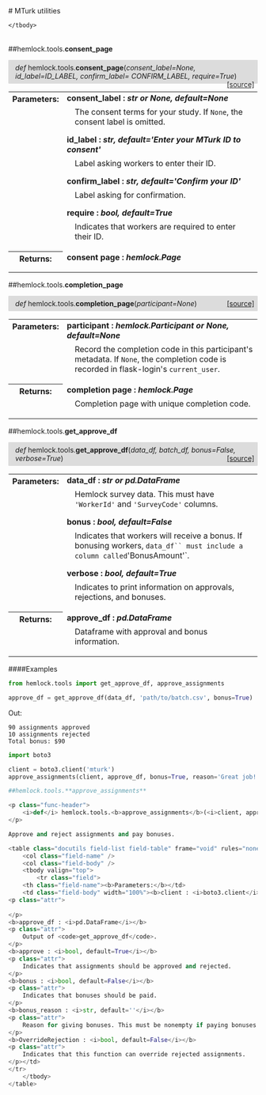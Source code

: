 <script src="https://cdn.mathjax.org/mathjax/latest/MathJax.js?config=TeX-AMS-MML_HTMLorMML" type="text/javascript"></script>

<link rel="stylesheet" href="https://assets.readthedocs.org/static/css/readthedocs-doc-embed.css" type="text/css" />

<style>
    a.src-href {
        float: right;
    }
    p.attr {
        margin-top: 0.5em;
        margin-left: 1em;
    }
    p.func-header {
        background-color: gainsboro;
        border-radius: 0.1em;
        padding: 0.5em;
        padding-left: 1em;
    }
    table.field-table {
        border-radius: 0.1em
    }
</style># MTurk utilities

<table class="docutils field-list field-table" frame="void" rules="none">
    <col class="field-name" />
    <col class="field-body" />
    <tbody valign="top">
        
    </tbody>
</table>



##hemlock.tools.**consent_page**

<p class="func-header">
    <i>def</i> hemlock.tools.<b>consent_page</b>(<i>consent_label=None, id_label=ID_LABEL, confirm_label= CONFIRM_LABEL, require=True</i>) <a class="src-href" target="_blank" href="https://github.com/dsbowen/hemlock/blob/master/hemlock/tools/mturk.py#L12">[source]</a>
</p>



<table class="docutils field-list field-table" frame="void" rules="none">
    <col class="field-name" />
    <col class="field-body" />
    <tbody valign="top">
        <tr class="field">
    <th class="field-name"><b>Parameters:</b></td>
    <td class="field-body" width="100%"><b>consent_label : <i>str or None, default=None</i></b>
<p class="attr">
    The consent terms for your study. If <code>None</code>, the consent label is omitted.
</p>
<b>id_label : <i>str, default='Enter your MTurk ID to consent'</i></b>
<p class="attr">
    Label asking workers to enter their ID.
</p>
<b>confirm_label : <i>str, default='Confirm your ID'</i></b>
<p class="attr">
    Label asking for confirmation.
</p>
<b>require : <i>bool, default=True</i></b>
<p class="attr">
    Indicates that workers are required to enter their ID.
</p></td>
</tr>
<tr class="field">
    <th class="field-name"><b>Returns:</b></td>
    <td class="field-body" width="100%"><b>consent page : <i>hemlock.Page</i></b>
<p class="attr">
    
</p></td>
</tr>
    </tbody>
</table>



##hemlock.tools.**completion_page**

<p class="func-header">
    <i>def</i> hemlock.tools.<b>completion_page</b>(<i>participant=None</i>) <a class="src-href" target="_blank" href="https://github.com/dsbowen/hemlock/blob/master/hemlock/tools/mturk.py#L65">[source]</a>
</p>



<table class="docutils field-list field-table" frame="void" rules="none">
    <col class="field-name" />
    <col class="field-body" />
    <tbody valign="top">
        <tr class="field">
    <th class="field-name"><b>Parameters:</b></td>
    <td class="field-body" width="100%"><b>participant : <i>hemlock.Participant or None, default=None</i></b>
<p class="attr">
    Record the completion code in this participant's metadata. If <code>None</code>, the completion code is recorded in flask-login's <code>current_user</code>.
</p></td>
</tr>
<tr class="field">
    <th class="field-name"><b>Returns:</b></td>
    <td class="field-body" width="100%"><b>completion page : <i>hemlock.Page</i></b>
<p class="attr">
    Completion page with unique completion code.
</p></td>
</tr>
    </tbody>
</table>



##hemlock.tools.**get_approve_df**

<p class="func-header">
    <i>def</i> hemlock.tools.<b>get_approve_df</b>(<i>data_df, batch_df, bonus=False, verbose=True</i>) <a class="src-href" target="_blank" href="https://github.com/dsbowen/hemlock/blob/master/hemlock/tools/mturk.py#L96">[source]</a>
</p>



<table class="docutils field-list field-table" frame="void" rules="none">
    <col class="field-name" />
    <col class="field-body" />
    <tbody valign="top">
        <tr class="field">
    <th class="field-name"><b>Parameters:</b></td>
    <td class="field-body" width="100%"><b>data_df : <i>str or pd.DataFrame</i></b>
<p class="attr">
    Hemlock survey data. This must have <code>'WorkerId'</code> and <code>'SurveyCode'</code> columns.
</p>
<b>bonus : <i>bool, default=False</i></b>
<p class="attr">
    Indicates that workers will receive a bonus. If bonusing workers, <code>data_df`` must include a column called</code>'BonusAmount'`.
</p>
<b>verbose : <i>bool, default=True</i></b>
<p class="attr">
    Indicates to print information on approvals, rejections, and bonuses.
</p></td>
</tr>
<tr class="field">
    <th class="field-name"><b>Returns:</b></td>
    <td class="field-body" width="100%"><b>approve_df : <i>pd.DataFrame</i></b>
<p class="attr">
    Dataframe with approval and bonus information.
</p></td>
</tr>
    </tbody>
</table>

####Examples

```python
from hemlock.tools import get_approve_df, approve_assignments

approve_df = get_approve_df(data_df, 'path/to/batch.csv', bonus=True)
```

Out:

```
90 assignments approved
10 assignments rejected
Total bonus: $90
```

```python
import boto3

client = boto3.client('mturk')
approve_assignments(client, approve_df, bonus=True, reason='Great job!')

##hemlock.tools.**approve_assignments**

<p class="func-header">
    <i>def</i> hemlock.tools.<b>approve_assignments</b>(<i>client, approve_df, approve=True, bonus=False, bonus_reason='', OverrideRejection=False</i>) <a class="src-href" target="_blank" href="https://github.com/dsbowen/hemlock/blob/master/hemlock/tools/mturk.py#L158">[source]</a>
</p>

Approve and reject assignments and pay bonuses.

<table class="docutils field-list field-table" frame="void" rules="none">
    <col class="field-name" />
    <col class="field-body" />
    <tbody valign="top">
        <tr class="field">
    <th class="field-name"><b>Parameters:</b></td>
    <td class="field-body" width="100%"><b>client : <i>boto3.client</i></b>
<p class="attr">
    
</p>
<b>approve_df : <i>pd.DataFrame</i></b>
<p class="attr">
    Output of <code>get_approve_df</code>.
</p>
<b>approve : <i>bool, default=True</i></b>
<p class="attr">
    Indicates that assignments should be approved and rejected.
</p>
<b>bonus : <i>bool, default=False</i></b>
<p class="attr">
    Indicates that bonuses should be paid.
</p>
<b>bonus_reason : <i>str, default=''</i></b>
<p class="attr">
    Reason for giving bonuses. This must be nonempty if paying bonuses.
</p>
<b>OverrideRejection : <i>bool, default=False</i></b>
<p class="attr">
    Indicates that this function can override rejected assignments.
</p></td>
</tr>
    </tbody>
</table>


